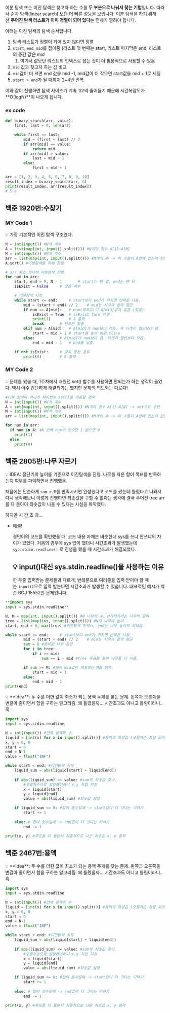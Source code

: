 이분 탐색 또는 이진 탐색은 찾고자 하는 수를 **두 부분으로 나눠서 찾는 기법**입니다. 따라서 순차 탐색(linear search) 보단 더 빠른 성능을 보입니다. 이분 탐색을 하기 위해선 **주어진 탐색 리스트가 이미 정렬이 되어 있다**는 전제가 깔려야 합니다.

아래는 이진 탐색의 탐색 순서입니다.

1. 탐색 리스트가 정렬이 되어 있지 않다면 정렬
2. `start`, `end`, `mid`를 잡아줌 (리스트 첫 번째는 start, 리스트 마지막은 end, 리스트의 중간 값은 mid
    1. 여기서 값보단 리스트의 인덱스로 잡는 것이 더 범용적으로 사용할 수 있음
3. `mid` 값과 찾고자 하는 값 비교
4. `mid`값이 더 크면 end 값을 mid -1, mid값이 더 작으면 start값을 mid + 1로 세팅
5. `start > end`가 될 때까지 2~4번 반복

이와 같이 진행하면 탐색 사이즈가 계속 1/2씩 줄어들기 때문에 시간복잡도가 **O(logN)**이 나오게 됩니다.

### ex code

```python
def binary_search(arr, value):
    first, last = 0, len(arr)

    while first <= last:
        mid = (first + last) // 2
        if arr[mid] == value:
            return mid
        if arr[mid] > value:
            last = mid - 1
        else:
            first = mid + 1

arr = [1, 2, 3, 4, 5, 6, 7, 8, 9, 10]
result_index = binary_search(arr, 6)
print(result_index, arr[result_index])
# 5 6
```


## 백준 1920번:수찾기
### MY Code 1

<aside>
💡 가장 기본적인 이진 탐색 구조였다.

</aside>

```python
N = int(input()) #N개 개수
A = list(map(int, input().split())) #N개의 정수 A[1]~A[N]
M = int(input()) #M개 개수
arr = list(map(int, input().split())) #M개의 수 -> 이 수들이 A안에 있는지 판별 (있으면 1, 없으면 0)
A.sort() #이분탐색을 위해 정렬

# arr 원소 하나씩 이분탐색 진행
for num in arr: 
    start, end = 0, N - 1		# start는 맨 앞, end는 맨 뒤
    isExist = False		# 찾음 여부

    # 이분탐색 시작
    while start <= end:		# start보다 end가 커지면 반복문 나옴.
        mid = (start + end) // 2	# mid는 시작과 끝의 평균
        if num == A[mid]:	# num(목표값)이 A[mid]값과 같음 (찾음)
            isExist = True	# isExist Ture 변경
            print(1)		# 1 출력
            break		# 반복문 탈출
        elif num > A[mid]:	# A[mid]가 num보다 작음. 즉 타겟이 절반보다 큼.
            start = mid + 1	# start를 높여 범위 slice
        else:			# A[mid]가 num보다 큼. 타겟이 절반보다 작음.
            end = mid - 1	# end를 낮춤.

    if not isExist:		# 찾지 못한 경우
        print(0)		# 0 출력
```

### MY Code 2

<aside>
💡 문제를 봤을 때, 1주차에서 배웠던 set() 함수를 사용하면 안되는가 하는 생각이 들었다.
역시 아주 간단하게 해결되기는 했지만 문제의 의도와는 다르다!

</aside>

```python
#이분 탐색이 아니라 파이썬의 set()을 이용할 경우
N = int(input()) #N개 개수
A = set(map(int, input().split())) #N개의 정수 A[1]~A[N] -> set으로 구현
M = int(input()) #M개 개수
arr = list(map(int, input().split())) #M개의 수 -> 이 수들이 A안에 있는지 판별 (있으면 1, 없으면 0)

for num in arr:
  if num in A: #A 안에 num이 있으면 1 없으면 0
    print(1)
  else:
    print(0)
```

## 백준 2805번:나무 자르기

<aside>
💡 IDEA: 절단기의 높이를 기준으로 이진탐색을 진행. 나무를 자른 합이 목표를 만족하는지 여부를 파악하면서 진행했음.

처음에는 단순하게 `sum ≥ M`를 만족시키면 완성했다고 코드를 짰는데 틀렸다고 나와서 다시 생각해보니 이렇게 진행하면 최솟값을 구할 수 없다는 생각에 결국 주어진 tree arr를 다 돌아야 최솟값이 나올 수 있다는 사실을 파악했다. 

하지만 시 간 초 과…

- 해결!
    
    경민이의 코드를 확인했을 때, 코드 내용 자체는 비슷한데 sys를 쓰냐 안쓰냐의 차이가 있었다. 처음의 경우에 sys 없이 했더니 시간초과가 발생했는데 `sys.stdin.readline()` 로 진행을 했을 때 시간초과가 해결되었다. 
    
    ## 💡 input()대신 sys.stdin.readline()을 사용하는 이유
    
    한 두줄 입력받는 문제들과 다르게, 반복문으로 여러줄을 입력 받아야 할 때는 `input()`으로 입력 받는다면 시간초과가 발생할 수 있습니다. 대표적인 예시가 백준 BOJ 15552번 문제입니다.
    
</aside>

```python
**import sys
input = sys.stdin.readline**

N, M = map(int, input().split()) #N 나무의 수, M가져가려는 나무의 길이
tree = list(map(int, input().split())) #N개 나무의 높이
start, end = 0, max(tree) #이분탐색 인덱스. end는 나무 높이의 최대값

while start <= end:		# start보다 end가 커지면 반복문 나옴.
        mid = (start + end) // 2	# mid는 시작과 끝의 평균
        sum = 0 #벌목된 나무 총합
        for i in tree:
            if i >= mid:
                sum += i - mid #tree 루프를 돌며 나무를 다 자름.

        if sum >= M: #해당 mid값이 목표하는 M을 만족.
            start = mid + 1
        else:
            end = mid - 1	
print(end)
```
<aside>
💡 **Idea**: 두 수를 더한 값이 최소가 되는 용액 두개를 찾는 문제. 
왼쪽과 오른쪽을 번갈아 줄이면서 합을 구하는 알고리즘.
왜 틀렸을까… 시간초과도 아니고 틀림이라니.. 흑

</aside>

```python
import sys
input = sys.stdin.readline

N = int(input()) #전체 용액의 수
liquid = [int(x) for x in input().split()] #용액의 특성값 (오름차순 정렬 되어있음)
x, y = 0, 0
start = 0
end = N-1
value = float("INF")

while start < end: #이진탐색 시작
    liquid_sum = abs(liquid[start] + liquid[end])
		
    if abs(liquid_sum) <= value: #sum의 최솟값 찾기.
        #오름차순으로 설정해야하니 x,y 직접 지정  
        x = liquid[start] 
        y = liquid[end]
        value = abs(liquid_sum) #최솟값 설정

    if liquid_sum <= 0: #합이 음수일때 -> start값이 더 크다는 이야기
        start += 1
    
    else: # 합이 양수일때 -> end값이 더 크다는 이야기
        end -= 1

print(x, y) #루프를 다 돌면서 최종적으로 나온 최솟값 x, y 출력
```
## 백준 2467번:용액

<aside>
💡 **Idea**: 두 수를 더한 값이 최소가 되는 용액 두개를 찾는 문제. 
왼쪽과 오른쪽을 번갈아 줄이면서 합을 구하는 알고리즘.
왜 틀렸을까… 시간초과도 아니고 틀림이라니.. 흑

</aside>

```python
import sys
input = sys.stdin.readline

N = int(input()) #전체 용액의 수
liquid = [int(x) for x in input().split()] #용액의 특성값 (오름차순 정렬 되어있음)
x, y = 0, 0
start = 0
end = N-1
value = float("INF")

while start < end: #이진탐색 시작
    liquid_sum = abs(liquid[start] + liquid[end])
		
    if abs(liquid_sum) <= value: #sum의 최솟값 찾기.
        #오름차순으로 설정해야하니 x,y 직접 지정  
        x = liquid[start] 
        y = liquid[end]
        value = abs(liquid_sum) #최솟값 설정

    if liquid_sum <= 0: #합이 음수일때 -> start값이 더 크다는 이야기
        start += 1
    
    else: # 합이 양수일때 -> end값이 더 크다는 이야기
        end -= 1

print(x, y) #루프를 다 돌면서 최종적으로 나온 최솟값 x, y 출력
```

